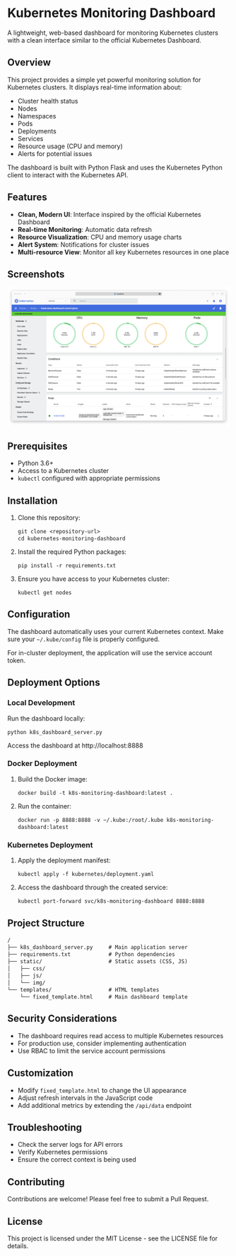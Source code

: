 # Kubernetes Monitoring Dashboard

A lightweight, web-based dashboard for monitoring Kubernetes clusters with a clean interface similar to the official Kubernetes Dashboard.

## Overview

This project provides a simple yet powerful monitoring solution for Kubernetes clusters. It displays real-time information about:

- Cluster health status
- Nodes
- Namespaces
- Pods
- Deployments
- Services
- Resource usage (CPU and memory)
- Alerts for potential issues

The dashboard is built with Python Flask and uses the Kubernetes Python client to interact with the Kubernetes API.

## Features

- **Clean, Modern UI**: Interface inspired by the official Kubernetes Dashboard
- **Real-time Monitoring**: Automatic data refresh
- **Resource Visualization**: CPU and memory usage charts
- **Alert System**: Notifications for cluster issues
- **Multi-resource View**: Monitor all key Kubernetes resources in one place

## Screenshots

![Dashboard Overview](https://github.com/kubernetes/dashboard/blob/master/docs/images/overview.png)

## Prerequisites

- Python 3.6+
- Access to a Kubernetes cluster
- `kubectl` configured with appropriate permissions

## Installation

1. Clone this repository:
   ```
   git clone <repository-url>
   cd kubernetes-monitoring-dashboard
   ```

2. Install the required Python packages:
   ```
   pip install -r requirements.txt
   ```

3. Ensure you have access to your Kubernetes cluster:
   ```
   kubectl get nodes
   ```

## Configuration

The dashboard automatically uses your current Kubernetes context. Make sure your `~/.kube/config` file is properly configured.

For in-cluster deployment, the application will use the service account token.

## Deployment Options

### Local Development

Run the dashboard locally:

```
python k8s_dashboard_server.py
```

Access the dashboard at http://localhost:8888

### Docker Deployment

1. Build the Docker image:
   ```
   docker build -t k8s-monitoring-dashboard:latest .
   ```

2. Run the container:
   ```
   docker run -p 8888:8888 -v ~/.kube:/root/.kube k8s-monitoring-dashboard:latest
   ```

### Kubernetes Deployment

1. Apply the deployment manifest:
   ```
   kubectl apply -f kubernetes/deployment.yaml
   ```

2. Access the dashboard through the created service:
   ```
   kubectl port-forward svc/k8s-monitoring-dashboard 8888:8888
   ```

## Project Structure

```
/
├── k8s_dashboard_server.py     # Main application server
├── requirements.txt            # Python dependencies
├── static/                     # Static assets (CSS, JS)
│   ├── css/
│   ├── js/
│   └── img/
└── templates/                  # HTML templates
    └── fixed_template.html     # Main dashboard template
```

## Security Considerations

- The dashboard requires read access to multiple Kubernetes resources
- For production use, consider implementing authentication
- Use RBAC to limit the service account permissions

## Customization

- Modify `fixed_template.html` to change the UI appearance
- Adjust refresh intervals in the JavaScript code
- Add additional metrics by extending the `/api/data` endpoint

## Troubleshooting

- Check the server logs for API errors
- Verify Kubernetes permissions
- Ensure the correct context is being used

## Contributing

Contributions are welcome! Please feel free to submit a Pull Request.

## License

This project is licensed under the MIT License - see the LICENSE file for details.
